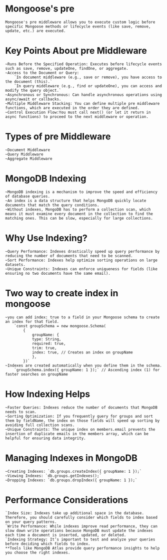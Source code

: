 # Mongoose's pre 
    Mongoose's pre middleware allows you to execute custom logic before specific Mongoose methods or lifecycle events (like save, remove, update, etc.) are executed. 
# Key Points About pre Middleware
    ~Runs Before the Specified Operation: Executes before lifecycle events such as save, remove, updateOne, findOne, or aggregate.
    ~Access to the Document or Query: 
        `In document middleware (e.g., save or remove), you have access to the document (this).`
        `In query middleware (e.g., find or updateOne), you can access and modify the query object.`
    ~Asynchronous or Synchronous: Can handle asynchronous operations using async/await or callbacks.
    ~Multiple Middleware Stacking: You can define multiple pre middleware functions, which are executed in the order they are defined.
    ~Control Execution Flow:You must call next() (or let it return in async functions) to proceed to the next middleware or operation.
# Types of pre Middleware
    ~Document Middleware
    ~Query Middleware
    ~Aggregate Middleware
    
# MongoDB Indexing
    ~MongoDB indexing is a mechanism to improve the speed and efficiency of database queries.
    ~An index is a data structure that helps MongoDB quickly locate documents that match the query conditions. 
    ~Without indexes, MongoDB has to perform a collection scan, which means it must examine every document in the collection to find the matching ones. This can be slow, especially for large collections.
# Why Use Indexing?
    ~Query Performance: Indexes drastically speed up query performance by reducing the number of documents that need to be scanned.
    ~Sort Performance: Indexes help optimize sorting operations on large datasets.
    ~Unique Constraints: Indexes can enforce uniqueness for fields (like ensuring no two documents have the same email).
# Two way to create index in mongoose
    ~you can add index: true to a field in your Mongoose schema to create an index for that field.
        `const groupSchema = new mongoose.Schema(
            {
                groupName: {
                type: String,
                required: true,
                trim: true,
                index: true, // Creates an index on groupName
                },
            })`
    ~Indexes are created automatically when you define them in the schema.
        `groupSchema.index({ groupName: 1 });` // Ascending index (1) for faster searches on groupName
# How Indexing Helps
    ~Faster Queries: Indexes reduce the number of documents that MongoDB needs to scan.
    ~Sorting Optimization: If you frequently query for groups and sort them by fieldName, the index on those fields will speed up sorting by avoiding full collection scans.
    ~Unique Constraints: The unique index on members.email prevents the insertion of duplicate emails in the members array, which can be helpful for ensuring data integrity.
# Managing Indexes in MongoDB
    ~Creating Indexes: `db.groups.createIndex({ groupName: 1 });`
    ~Viewing Indexes: `db.groups.getIndexes();`
    ~Dropping Indexes: `db.groups.dropIndex({ groupName: 1 });`
# Performance Considerations
    `Index Size: Indexes take up additional space in the database. Therefore, you should carefully consider which fields to index based on your query patterns.
    `Write Performance: While indexes improve read performance, they can slow down write operations because MongoDB must update the indexes each time a document is inserted, updated, or deleted.
    `Indexing Strategy: It’s important to test and analyze your queries before deciding which fields to index. 
    **Tools like MongoDB Atlas provide query performance insights to help you choose the right indexes.

